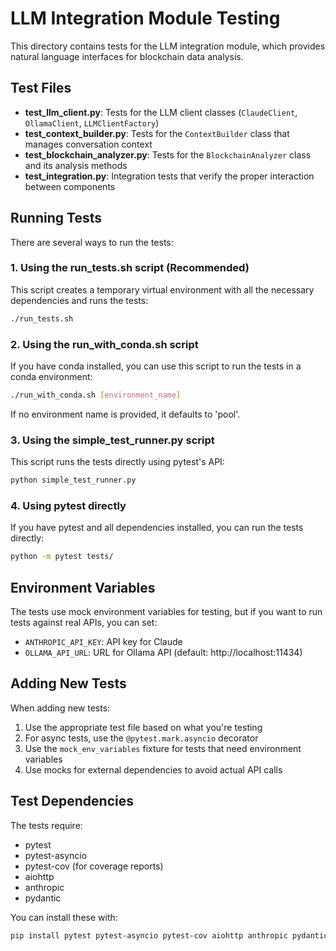 # LLM Integration Module Testing

This directory contains tests for the LLM integration module, which provides natural language interfaces for blockchain data analysis.

## Test Files

- **test_llm_client.py**: Tests for the LLM client classes (`ClaudeClient`, `OllamaClient`, `LLMClientFactory`)
- **test_context_builder.py**: Tests for the `ContextBuilder` class that manages conversation context
- **test_blockchain_analyzer.py**: Tests for the `BlockchainAnalyzer` class and its analysis methods
- **test_integration.py**: Integration tests that verify the proper interaction between components

## Running Tests

There are several ways to run the tests:

### 1. Using the run_tests.sh script (Recommended)

This script creates a temporary virtual environment with all the necessary dependencies and runs the tests:

```bash
./run_tests.sh
```

### 2. Using the run_with_conda.sh script

If you have conda installed, you can use this script to run the tests in a conda environment:

```bash
./run_with_conda.sh [environment_name]
```

If no environment name is provided, it defaults to 'pool'.

### 3. Using the simple_test_runner.py script

This script runs the tests directly using pytest's API:

```bash
python simple_test_runner.py
```

### 4. Using pytest directly

If you have pytest and all dependencies installed, you can run the tests directly:

```bash
python -m pytest tests/
```

## Environment Variables

The tests use mock environment variables for testing, but if you want to run tests against real APIs, you can set:

- `ANTHROPIC_API_KEY`: API key for Claude
- `OLLAMA_API_URL`: URL for Ollama API (default: http://localhost:11434)

## Adding New Tests

When adding new tests:

1. Use the appropriate test file based on what you're testing
2. For async tests, use the `@pytest.mark.asyncio` decorator
3. Use the `mock_env_variables` fixture for tests that need environment variables
4. Use mocks for external dependencies to avoid actual API calls

## Test Dependencies

The tests require:

- pytest
- pytest-asyncio
- pytest-cov (for coverage reports)
- aiohttp
- anthropic
- pydantic

You can install these with:

```bash
pip install pytest pytest-asyncio pytest-cov aiohttp anthropic pydantic
``` 